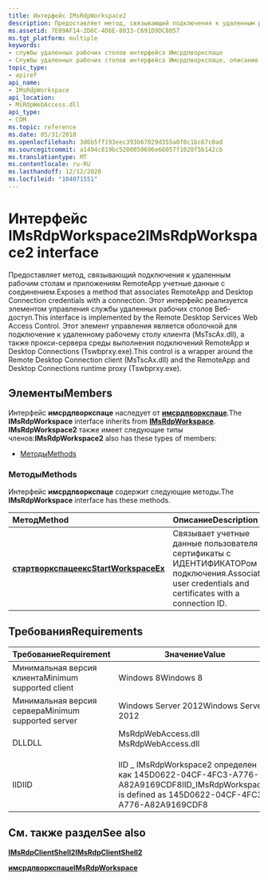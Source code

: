 ```yaml
---
title: Интерфейс IMsRdpWorkspace2
description: Предоставляет метод, связывающий подключения к удаленным рабочим столам и приложениям RemoteApp учетные данные с соединением.
ms.assetid: 7E09AF14-2D6C-4D6E-8033-C691D9DC8057
ms.tgt_platform: multiple
keywords:
- службы удаленных рабочих столов интерфейса Имсрдпворкспаце
- Службы удаленных рабочих столов интерфейса Имсрдпворкспаце, описание
topic_type:
- apiref
api_name:
- IMsRdpWorkspace
api_location:
- MsRdpWebAccess.dll
api_type:
- COM
ms.topic: reference
ms.date: 05/31/2018
ms.openlocfilehash: 3d6b5ff193eec393b67029d355a0f0c1bc67c0ad
ms.sourcegitcommit: a1494c819bc5200050696e66057f1020f5b142cb
ms.translationtype: MT
ms.contentlocale: ru-RU
ms.lasthandoff: 12/12/2020
ms.locfileid: "104071551"
---
```

# <a name="imsrdpworkspace2-interface"></a><span data-ttu-id="1a235-105">Интерфейс IMsRdpWorkspace2</span><span class="sxs-lookup"><span data-stu-id="1a235-105">IMsRdpWorkspace2 interface</span></span>

<span data-ttu-id="1a235-106">Предоставляет метод, связывающий подключения к удаленным рабочим столам и приложениям RemoteApp учетные данные с соединением.</span><span class="sxs-lookup"><span data-stu-id="1a235-106">Exposes a method that associates RemoteApp and Desktop Connection credentials with a connection.</span></span> <span data-ttu-id="1a235-107">Этот интерфейс реализуется элементом управления службы удаленных рабочих столов Веб-доступ.</span><span class="sxs-lookup"><span data-stu-id="1a235-107">This interface is implemented by the Remote Desktop Services Web Access Control.</span></span> <span data-ttu-id="1a235-108">Этот элемент управления является оболочкой для подключение к удаленному рабочему столу клиента (MsTscAx.dll), а также прокси-сервера среды выполнения подключений RemoteApp и Desktop Connections (Tswbprxy.exe).</span><span class="sxs-lookup"><span data-stu-id="1a235-108">This control is a wrapper around the Remote Desktop Connection client (MsTscAx.dll) and the RemoteApp and Desktop Connections runtime proxy (Tswbprxy.exe).</span></span>

## <a name="members"></a><span data-ttu-id="1a235-109">Элементы</span><span class="sxs-lookup"><span data-stu-id="1a235-109">Members</span></span>

<span data-ttu-id="1a235-110">Интерфейс **имсрдпворкспаце** наследует от [**имсрдпворкспаце**](imsrdpworkspace.md).</span><span class="sxs-lookup"><span data-stu-id="1a235-110">The **IMsRdpWorkspace** interface inherits from [**IMsRdpWorkspace**](imsrdpworkspace.md).</span></span> <span data-ttu-id="1a235-111">**IMsRdpWorkspace2** также имеет следующие типы членов:</span><span class="sxs-lookup"><span data-stu-id="1a235-111">**IMsRdpWorkspace2** also has these types of members:</span></span>

-   [<span data-ttu-id="1a235-112">Методы</span><span class="sxs-lookup"><span data-stu-id="1a235-112">Methods</span></span>](#methods)

### <a name="methods"></a><span data-ttu-id="1a235-113">Методы</span><span class="sxs-lookup"><span data-stu-id="1a235-113">Methods</span></span>

<span data-ttu-id="1a235-114">Интерфейс **имсрдпворкспаце** содержит следующие методы.</span><span class="sxs-lookup"><span data-stu-id="1a235-114">The **IMsRdpWorkspace** interface has these methods.</span></span>



| <span data-ttu-id="1a235-115">Метод</span><span class="sxs-lookup"><span data-stu-id="1a235-115">Method</span></span>                                                        | <span data-ttu-id="1a235-116">Описание</span><span class="sxs-lookup"><span data-stu-id="1a235-116">Description</span></span>                                                                    |
|:--------------------------------------------------------------|:-------------------------------------------------------------------------------|
| <span data-ttu-id="1a235-117">[**стартворкспацеекс**](/previous-versions/windows/desktop/legacy/dn123459(v=vs.85))</span><span class="sxs-lookup"><span data-stu-id="1a235-117">[**StartWorkspaceEx**](/previous-versions/windows/desktop/legacy/dn123459(v=vs.85))</span></span> | <span data-ttu-id="1a235-118">Связывает учетные данные пользователя и сертификаты с ИДЕНТИФИКАТОРом подключения.</span><span class="sxs-lookup"><span data-stu-id="1a235-118">Associates user credentials and certificates with a connection ID.</span></span> <br/> |



 

## <a name="requirements"></a><span data-ttu-id="1a235-119">Требования</span><span class="sxs-lookup"><span data-stu-id="1a235-119">Requirements</span></span>



| <span data-ttu-id="1a235-120">Требование</span><span class="sxs-lookup"><span data-stu-id="1a235-120">Requirement</span></span> | <span data-ttu-id="1a235-121">Значение</span><span class="sxs-lookup"><span data-stu-id="1a235-121">Value</span></span> |
|-------------------------------------|-----------------------------------------------------------------------------------------------|
| <span data-ttu-id="1a235-122">Минимальная версия клиента</span><span class="sxs-lookup"><span data-stu-id="1a235-122">Minimum supported client</span></span><br/> | <span data-ttu-id="1a235-123">Windows 8</span><span class="sxs-lookup"><span data-stu-id="1a235-123">Windows 8</span></span><br/>                                                                          |
| <span data-ttu-id="1a235-124">Минимальная версия сервера</span><span class="sxs-lookup"><span data-stu-id="1a235-124">Minimum supported server</span></span><br/> | <span data-ttu-id="1a235-125">Windows Server 2012</span><span class="sxs-lookup"><span data-stu-id="1a235-125">Windows Server 2012</span></span><br/>                                                                |
| <span data-ttu-id="1a235-126">DLL</span><span class="sxs-lookup"><span data-stu-id="1a235-126">DLL</span></span><br/>                      | <dl> <span data-ttu-id="1a235-127"><dt>MsRdpWebAccess.dll</dt></span><span class="sxs-lookup"><span data-stu-id="1a235-127"><dt>MsRdpWebAccess.dll</dt></span></span> </dl> |
| <span data-ttu-id="1a235-128">IID</span><span class="sxs-lookup"><span data-stu-id="1a235-128">IID</span></span><br/>                      | <span data-ttu-id="1a235-129">IID \_ IMsRdpWorkspace2 определен как 145D0622-04CF-4FC3-A776-A82A9169CDF8</span><span class="sxs-lookup"><span data-stu-id="1a235-129">IID\_IMsRdpWorkspace2 is defined as 145D0622-04CF-4FC3-A776-A82A9169CDF8</span></span><br/>           |



## <a name="see-also"></a><span data-ttu-id="1a235-130">См. также раздел</span><span class="sxs-lookup"><span data-stu-id="1a235-130">See also</span></span>

<dl> <dt>

[<span data-ttu-id="1a235-131">**IMsRdpClientShell2**</span><span class="sxs-lookup"><span data-stu-id="1a235-131">**IMsRdpClientShell2**</span></span>](imsrdpclientshell2.md)
</dt> <dt>

[<span data-ttu-id="1a235-132">**имсрдпворкспаце**</span><span class="sxs-lookup"><span data-stu-id="1a235-132">**IMsRdpWorkspace**</span></span>](imsrdpworkspace.md)
</dt> </dl>

 

